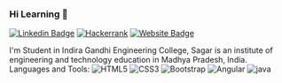 ### Hi Learning 👋
[![Linkedin Badge](https://img.shields.io/badge/-Keshri-blue?style=flat-square&logo=Linkedin&logoColor=white&link=https://www.linkedin.com/in/keshribhan-suryavanshi-740990199/)](https://linkedin.com/in/keshribhan-suryavanshi-740990199/)
[![Hackerrank](https://img.shields.io/badge/WebSite-Keshri-green)](https://www.hackerrank.com/keshari0921)
[![Website Badge](https://img.shields.io/badge/StackOverflow-Keshri-yellow)](https://stackoverflow.com/users/12645746/kesharibhan-suryavanshi-)


I'm
Student in Indira Gandhi Engineering College, Sagar is an institute of engineering and technology education in Madhya Pradesh, India.
Languages and Tools:
<img alt="HTML5" src="https://img.shields.io/badge/html5-%23E34F26.svg?style=flat-square&logo=html5&logoColor=white"/>
 <img alt="CSS3" src="https://img.shields.io/badge/css3-%231572B6.svg?style=flat-square&logo=css3&logoColor=white"/> 
  <img alt="Bootstrap" src="https://img.shields.io/badge/bootstrap-%23563D7C.svg?style=flat-square&logo=bootstrap&logoColor=white"/> 
  <img alt="Angular" src="https://img.shields.io/badge/angular-%23DD0031.svg?flat-square&logo=angular&logoColor=white"/> 
   <img alt="java" src="https://img.shields.io/badge/java-%230031.svg?flat-square logo=java logo Color=Sky Blue"/>

<!--
**Keshari07/Keshari07** is a ✨ _special_ ✨ repository because its `README.md` (this file) appears on your GitHub profile.

Here are some ideas to get you started:

- 🔭 I’m currently working on ...
- 🌱 I’m currently learning ...
- 👯 I’m looking to collaborate on ...
- 🤔 I’m looking for help with ...
- 💬 Ask me about ...
- 📫 How to reach me: ...
- 😄 Pronouns: ...
- ⚡ Fun fact: ...
-->
